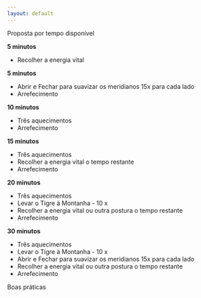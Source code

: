```yaml
---
layout: default
---
```

Proposta por tempo disponível

**5 minutos**

+ Recolher a energia vital

**5 minutos**

+ Abrir e Fechar para suavizar os meridianos 15x para cada lado
+ Arrefecimento

**10 minutos**

+ Três aquecimentos
+ Arrefecimento

**15 minutos**

+ Três aquecimentos 
+ Recolher a energia vital o tempo restante
+ Arrefecimento

**20 minutos**

+ Três aquecimentos 
+ Levar o Tigre à Montanha - 10 x
+ Recolher a energia vital ou outra postura o tempo restante
+ Arrefecimento

**30 minutos**

+ Três aquecimentos 
+ Levar o Tigre à Montanha - 10 x
+ Abrir e Fechar para suavizar os meridianos 15x para cada lado
+ Recolher a energia vital ou outra postura o tempo restante
+ Arrefecimento

Boas práticas

